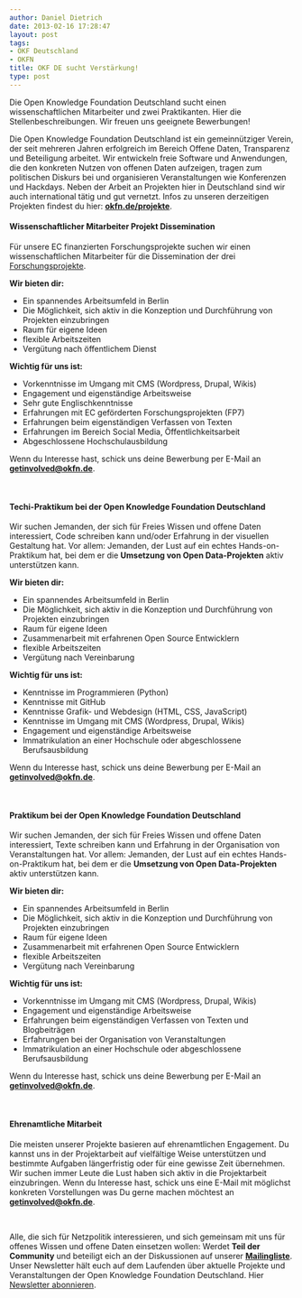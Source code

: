```yaml
---
author: Daniel Dietrich
date: 2013-02-16 17:28:47
layout: post
tags:
- OKF Deutschland
- OKFN
title: OKF DE sucht Verstärkung!
type: post
---
```


Die Open Knowledge Foundation Deutschland sucht einen wissenschaftlichen Mitarbeiter und zwei Praktikanten. Hier die Stellenbeschreibungen. Wir freuen uns geeignete Bewerbungen!

Die Open Knowledge Foundation Deutschland ist ein gemeinnütziger Verein, der seit mehreren Jahren erfolgreich im Bereich Offene Daten, Transparenz und Beteiligung arbeitet. Wir entwickeln freie Software und Anwendungen, die den konkreten Nutzen von offenen Daten aufzeigen, tragen zum politischen Diskurs bei und organisieren Veranstaltungen wie Konferenzen und Hackdays. Neben der Arbeit an Projekten hier in Deutschland sind wir auch international tätig und gut vernetzt. Infos zu unseren derzeitigen Projekten findest du hier: **[okfn.de/projekte](/projekte/)**.

#### Wissenschaftlicher Mitarbeiter Projekt Dissemination

Für unsere EC finanzierten Forschungsprojekte suchen wir einen wissenschaftlichen Mitarbeiter für die Dissemination der drei [Forschungsprojekte](/projekte/). 

**Wir bieten dir:**

* Ein spannendes Arbeitsumfeld in Berlin  
* Die Möglichkeit, sich aktiv in die Konzeption und Durchführung von Projekten einzubringen  
* Raum für eigene Ideen  
* flexible Arbeitszeiten  
* Vergütung nach öffentlichem Dienst

**Wichtig für uns ist:**

* Vorkenntnisse im Umgang mit CMS (Wordpress, Drupal, Wikis)  
* Engagement und eigenständige Arbeitsweise  
* Sehr gute Englischkenntnisse  
* Erfahrungen mit EC geförderten Forschungsprojekten (FP7)  
* Erfahrungen beim eigenständigen Verfassen von Texten  
* Erfahrungen im Bereich Social Media, Öffentlichkeitsarbeit  
* Abgeschlossene Hochschulausbildung

Wenn du Interesse hast, schick uns deine Bewerbung per E-Mail an **[getinvolved@okfn.de](mailto:getinvolved@okfn.de)**.

 

#### Techi-Praktikum bei der Open Knowledge Foundation Deutschland

Wir suchen Jemanden, der sich für Freies Wissen und offene Daten interessiert, Code schreiben kann und/oder Erfahrung in der visuellen Gestaltung hat. Vor allem: Jemanden, der Lust auf ein echtes Hands-on-Praktikum hat, bei dem er die **Umsetzung von Open Data-Projekten** aktiv unterstützen kann. 

**Wir bieten dir:**

* Ein spannendes Arbeitsumfeld in Berlin  
* Die Möglichkeit, sich aktiv in die Konzeption und Durchführung von Projekten einzubringen  
* Raum für eigene Ideen  
* Zusammenarbeit mit erfahrenen Open Source Entwicklern  
* flexible Arbeitszeiten  
* Vergütung nach Vereinbarung

**Wichtig für uns ist:**

* Kenntnisse im Programmieren (Python)  
* Kenntnisse mit GitHub  
* Kenntnisse Grafik- und Webdesign (HTML, CSS, JavaScript)  
* Kenntnisse im Umgang mit CMS (Wordpress, Drupal, Wikis)  
* Engagement und eigenständige Arbeitsweise  
* Immatrikulation an einer Hochschule oder abgeschlossene Berufsausbildung

Wenn du Interesse hast, schick uns deine Bewerbung per E-Mail an **[getinvolved@okfn.de](mailto:getinvolved@okfn.de)**.

 

#### Praktikum bei der Open Knowledge Foundation Deutschland

Wir suchen Jemanden, der sich für Freies Wissen und offene Daten interessiert, Texte schreiben kann und Erfahrung in der Organisation von Veranstaltungen hat. Vor allem: Jemanden, der Lust auf ein echtes Hands-on-Praktikum hat, bei dem er die **Umsetzung von Open Data-Projekten** aktiv unterstützen kann. 

**Wir bieten dir:**

* Ein spannendes Arbeitsumfeld in Berlin  
* Die Möglichkeit, sich aktiv in die Konzeption und Durchführung von Projekten einzubringen  
* Raum für eigene Ideen  
* Zusammenarbeit mit erfahrenen Open Source Entwicklern  
* flexible Arbeitszeiten  
* Vergütung nach Vereinbarung

**Wichtig für uns ist:**

* Vorkenntnisse im Umgang mit CMS (Wordpress, Drupal, Wikis)  
* Engagement und eigenständige Arbeitsweise  
* Erfahrungen beim eigenständigen Verfassen von Texten und Blogbeiträgen  
* Erfahrungen bei der Organisation von Veranstaltungen  
* Immatrikulation an einer Hochschule oder abgeschlossene Berufsausbildung

Wenn du Interesse hast, schick uns deine Bewerbung per E-Mail an **[getinvolved@okfn.de](mailto:getinvolved@okfn.de)**.

 

#### Ehrenamtliche Mitarbeit

Die meisten unserer Projekte basieren auf ehrenamtlichen Engagement. Du kannst uns in der Projektarbeit auf vielfältige Weise unterstützen und bestimmte Aufgaben längerfristig oder für eine gewisse Zeit übernehmen. Wir suchen immer Leute die Lust haben sich aktiv in die Projektarbeit einzubringen. Wenn du Interesse hast, schick uns eine E-Mail mit möglichst konkreten Vorstellungen was Du gerne machen möchtest an **[getinvolved@okfn.de](mailto:getinvolved@okfn.de)**.

 

Alle, die sich für Netzpolitik interessieren, und sich gemeinsam mit uns für offenes Wissen und offene Daten einsetzen wollen: Werdet **Teil der Community** und beteiligt eich an der Diskussionen auf unserer **[Mailingliste](http://lists.okfn.org/mailman/listinfo/okfn-de)**. Unser Newsletter hält euch auf dem Laufenden über aktuelle Projekte und Veranstaltungen der Open Knowledge Foundation Deutschland. Hier [Newsletter abonnieren](http://okfn.us5.list-manage1.com/subscribe?u=929f1e07936386d34833e20d1&id=4ed2decd59). 

 